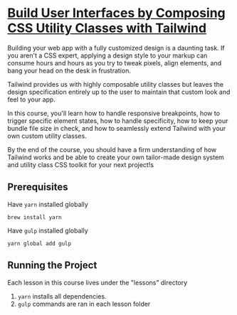 # [Build User Interfaces by Composing CSS Utility Classes with Tailwind](https://egghead.io/courses/build-user-interfaces-by-composing-css-utility-classes-with-tailwind)

Building your web app with a fully customized design is a daunting task. If you aren't a CSS expert, applying a design style to your markup can consume hours and hours as you try to tweak pixels, align elements, and bang your head on the desk in frustration.

Tailwind provides us with highly composable utility classes but leaves the design specification entirely up to the user to maintain that custom look and feel to your app.

In this course, you'll learn how to handle responsive breakpoints, how to trigger specific element states, how to handle specificity, how to keep your bundle file size in check, and how to seamlessly extend Tailwind with your own custom utility classes.

By the end of the course, you should have a firm understanding of how Tailwind works and be able to create your own tailor-made design system and utility class CSS toolkit for your next project!s

## Prerequisites
Have `yarn` installed globally

```
brew install yarn
```

Have `gulp` installed globally

```
yarn global add gulp
```

## Running the Project
Each lesson in this course lives under the "lessons" directory

1. `yarn` installs all dependencies.
2. `gulp` commands are ran in each lesson folder
